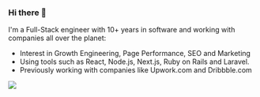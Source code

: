 ### Hi there 👋 

I'm a Full-Stack engineer with 10+ years in software and working with companies all over the planet:

- Interest in Growth Engineering, Page Performance, SEO and Marketing
- Using tools such as React, Node.js, Next.js, Ruby on Rails and Laravel.
- Previously working with companies like Upwork.com and Dribbble.com

![](https://komarev.com/ghpvc/?username=zavjs)
